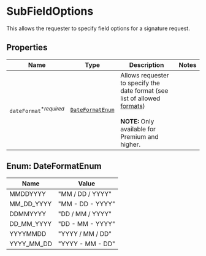 

# SubFieldOptions

This allows the requester to specify field options for a signature request.

## Properties

Name | Type | Description | Notes
------------ | ------------- | ------------- | -------------
| `dateFormat`<sup>*_required_</sup> | [```DateFormatEnum```](#DateFormatEnum) |  Allows requester to specify the date format (see list of allowed [formats](/api/reference/constants/#date-formats))<br><br>**NOTE:** Only available for Premium and higher.  |  |



## Enum: DateFormatEnum

Name | Value
---- | -----
| MMDDYYYY | &quot;MM / DD / YYYY&quot; |
| MM_DD_YYYY | &quot;MM - DD - YYYY&quot; |
| DDMMYYYY | &quot;DD / MM / YYYY&quot; |
| DD_MM_YYYY | &quot;DD - MM - YYYY&quot; |
| YYYYMMDD | &quot;YYYY / MM / DD&quot; |
| YYYY_MM_DD | &quot;YYYY - MM - DD&quot; |



